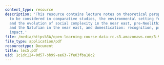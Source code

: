 ```yaml
---
content_type: resource
description: 'This resource contains lecture notes on theoretical perspectives; variables
  to be considered in comparative studies, the environmental setting for domestication
  and the evolution of social complexity in the near east, pre-Neolithic adaptations
  and the Natufian in the near east, and domestication: recognition, processes, and
  impact.'
file: /media/https%3A/open-learning-course-data-rc.s3.amazonaws.com/3-986-the-human-past-introduction-to-archaeology-fall-2006/1c1dc1240d57bb99ee637fe03fba18c2_lec5.pdf
file_type: application/pdf
resourcetype: Document
title: lec5.pdf
uid: 1c1dc124-0d57-bb99-ee63-7fe03fba18c2
---
```

